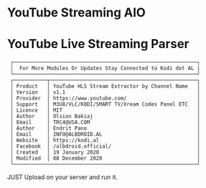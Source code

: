 # YouTube Streaming AIO
# YouTube Live Streaming Parser


     ┌────────────────────────────────────────────────────────────┐
     |  For More Modules Or Updates Stay Connected to Kodi dot AL |
     └────────────────────────────────────────────────────────────┘
     ┌───────────┬────────────────────────────────────────────────┐
     │ Product   │ YouTube HLS Stream Extractor by Channel Name   │
     │ Version   │ v1.1                                           │
     │ Provider  │ https://www.youtube.com/                       │
     │ Support   │ M3U8/VLC/KODI/SMART TV/Xream Codes Panel ETC   │
     │ Licence   │ MIT                                            │
     │ Author    │ Olsion Bakiaj                                  │
     │ Email     │ TRC4@USA.COM                                   │
     │ Author    │ Endrit Pano                                    │
     │ Email     │ INFO@ALBDROID.AL                               │
     │ Website   │ https://kodi.al                                │
     │ Facebook  │ /albdroid.official/                            │
     │ Created   │ 19 January 2020                                │
     │ Modified  │ 08 December 2020                               │
     └────────────────────────────────────────────────────────────┘

JUST Upload on your server and run it.
